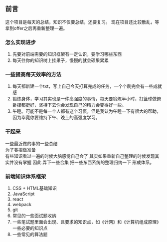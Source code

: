 ## 前言
这个项目是每天的总结，知识不仅要总结，还要复习。
现在项目还比较散乱，等拿到offer之后再重新整理一遍。

### 怎么实现进步
1. 先要对前端需要的知识框架有一定认识，要学习哪些东西
2. 每天往你的知识树上挂果子，慢慢的就会硕果累累

### 一些提高每天效率的方法
1. 每天都新建一个txt，写上自己今天打算完成的任务，一个个刷完会有一些成就感
2. 锻炼身体，学习其实也是一件高强度的事情，每天要锻炼半小时，打篮球做俯卧撑都挺好，坚持下去你会发现自己的精力会变得好一些。
3. 午睡。可能不是每一个人都有这个习惯，但是我认为午睡一下有很大的帮助，因为毕竟你要维持下午、晚上的高强度学习。

### 干起来

一些最近做的事的一些总结   
为了春招做准备     
有些知识看过一遍的时候大脑感觉自己会了  其实如果重新自己整理的时候发现其实并没有掌握
因此 弄下一些合集  把一些东西系统的整理归纳一下  形成体系。

### 前端知识体系框架 
1. CSS + HTML基础知识
2. JavaScript
3. react
4. webpack
5. git
6. 常见的一些面试题收纳
7. 一些笔试题里面会出现、且要求的知识点，如《计网》和《计算机组成原理》一些必要的知识点
8. 一些常见的算法题
